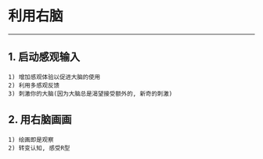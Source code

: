 # **利用右脑**
***


## **1. 启动感观输入**
    1) 增加感观体验以促进大脑的使用
    2) 利用多感观反馈
    3) 刺激你的大脑(因为大脑总是渴望接受额外的, 新奇的刺激)


## **2. 用右脑画画**
    1) 绘画即是观察
    2) 转变认知, 感受R型
